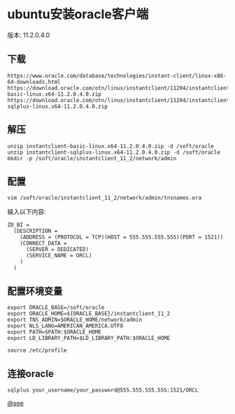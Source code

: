# ubuntu安装oracle客户端

版本: 11.2.0.4.0

## 下载

```shell
https://www.oracle.com/database/technologies/instant-client/linux-x86-64-downloads.html
https://download.oracle.com/otn/linux/instantclient/11204/instantclient-basic-linux.x64-11.2.0.4.0.zip
https://download.oracle.com/otn/linux/instantclient/11204/instantclient-sqlplus-linux.x64-11.2.0.4.0.zip
```

## 解压

```shell
unzip instantclient-basic-linux.x64-11.2.0.4.0.zip -d /soft/oracle
unzip instantclient-sqlplus-linux.x64-11.2.0.4.0.zip -d /soft/oracle
mkdir -p /soft/oracle/instantclient_11_2/network/admin
```

## 配置

```shell
vim /soft/oracle/instantclient_11_2/network/admin/tnsnames.ora
```

输入以下内容:

```shell
ZD_BI =
  (DESCRIPTION =
    (ADDRESS = (PROTOCOL = TCP)(HOST = 555.555.555.555)(PORT = 1521))
    (CONNECT_DATA =
      (SERVER = DEDICATED)
      (SERVICE_NAME = ORCL)
    )
  )
```

## 配置环境变量

```shell
export ORACLE_BASE=/soft/oracle
export ORACLE_HOME=${ORACLE_BASE}/instantclient_11_2
export TNS_ADMIN=$ORACLE_HOME/network/admin
export NLS_LANG=AMERICAN_AMERICA.UTF8
export PATH=$PATH:$ORACLE_HOME
export LD_LIBRARY_PATH=$LD_LIBRARY_PATH:$ORACLE_HOME
```

```shell
source /etc/profile
```

## 连接oracle

```shell
sqlplus your_username/your_password@555.555.555.555:1521/ORCL
```

[@see](https://www.cnblogs.com/colben/p/4135466.html)
